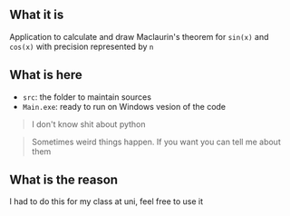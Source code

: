 ## What it is

Application to calculate and draw Maclaurin's theorem for `sin(x)` and `cos(x)` with precision represented by `n`

## What is here

- `src`: the folder to maintain sources
- `Main.exe`: ready to run on Windows vesion of the code

>I don't know shit about python

>Sometimes weird things happen. If you want you can tell me about them

## What is the reason

I had to do this for my class at uni, feel free to use it

